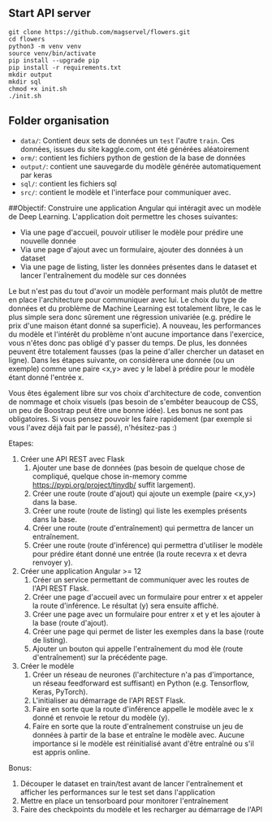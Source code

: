 ## Start API server

```buildoutcfg
git clone https://github.com/magservel/flowers.git
cd flowers
python3 -m venv venv
source venv/bin/activate
pip install --upgrade pip
pip install -r requirements.txt
mkdir output
mkdir sql
chmod +x init.sh
./init.sh
```
## Folder organisation
- `data/`: Contient deux sets de données un `test` l'autre `train`. Ces données, issues du site kaggle.com, ont été générées aléatoirement
- `orm/`: contient les fichiers python de gestion de la base de données
- `output/`: contient une sauvegarde du modèle générée automatiquement par keras
- `sql/`: contient les fichiers sql
- `src/`: contient le modèle et l'interface pour communiquer avec.



##Objectif:
Construire une application Angular qui intéragit avec un modèle de Deep Learning. L'application doit permettre les choses suivantes:
- Via une page d'accueil, pouvoir utiliser le modèle pour prédire une nouvelle donnée
- Via une page d'ajout avec un formulaire, ajouter des données à un dataset
- Via une page de listing, lister les données présentes dans le dataset et lancer l'entraînement du modèle sur ces données

Le but n'est pas du tout d'avoir un modèle performant mais plutôt de mettre en place l'architecture pour communiquer avec lui.
Le choix du type de données et du problème de Machine Learning est totalement libre, le cas le plus simple sera donc sûrement une régression univariée (e.g. prédire le prix d'une maison étant donné sa superficie). A nouveau, les performances du modèle et l'intérêt du problème n'ont aucune importance dans l'exercice, vous n'êtes donc pas obligé d'y passer du temps. De plus, les données peuvent être totalement fausses (pas la peine d'aller chercher un dataset en ligne).
Dans les étapes suivante, on considèrera une donnée (ou un exemple) comme une paire <x,y> avec y le label à prédire pour le modèle étant donné l'entrée x.

Vous êtes également libre sur vos choix d'architecture de code, convention de nommage et choix visuels (pas besoin de s'embêter beaucoup de CSS, un peu de Boostrap peut être une bonne idée).
Les bonus ne sont pas obligatoires. Si vous pensez pouvoir les faire rapidement (par exemple si vous l'avez déjà fait par le passé), n'hésitez-pas :)


Etapes:
1. Créer une API REST avec Flask
   1. Ajouter une base de données (pas besoin de quelque chose de compliqué, quelque chose in-memory comme https://pypi.org/project/tinydb/ suffit largement).
   2. Créer une route (route d'ajout) qui ajoute un exemple (paire <x,y>) dans la base.
   3. Créer une route (route de listing) qui liste les exemples présents dans la base.
   4. Créer une route (route d'entraînement) qui permettra de lancer un entraînement.
   5. Créer une route (route d'inférence) qui permettra d'utiliser le modèle pour prédire étant donné une entrée (la route recevra x et devra renvoyer y). 
2. Créer une application Angular >= 12
   1. Créer un service permettant de communiquer avec les routes de l'API REST Flask.
   2. Créer une page d'accueil avec un formulaire pour entrer x et appeler la route d'inférence. Le résultat (y) sera ensuite affiché.
   3. Créer une page avec un formulaire pour entrer x et y et les ajouter à la base (route d'ajout).
   4. Créer une page qui permet de lister les exemples dans la base (route de listing).
   5. Ajouter un bouton qui appelle l'entraînement du mod
      èle (route d'entraînement) sur la précédente page.
3. Créer le modèle
   1. Créer un réseau de neurones (l'architecture n'a pas d'importance, un réseau feedforward est suffisant) en Python (e.g. Tensorflow, Keras, PyTorch).
   2. L'initialiser au démarrage de l'API REST Flask.
   3. Faire en sorte que la route d'inférence appelle le modèle avec le x donné et renvoie le retour du modèle (y).
   4. Faire en sorte que la route d'entraînement construise un jeu de données à partir de la base et entraîne le modèle avec. Aucune importance si le modèle est réinitialisé avant d'être entraîné ou s'il est appris online.


Bonus:
1. Découper le dataset en train/test avant de lancer l'entraînement et afficher les performances sur le test set dans l'application
2. Mettre en place un tensorboard pour monitorer l'entraînement
3. Faire des checkpoints du modèle et les recharger au démarrage de l'API